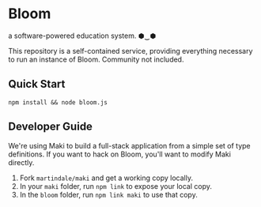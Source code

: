 # Bloom
a software-powered education system. ⬢‿⬢

This repository is a self-contained service, providing everything necessary to
run an instance of Bloom.  Community not included.

## Quick Start
`npm install && node bloom.js`

## Developer Guide
We're using Maki to build a full-stack application from a simple set of type
definitions.  If you want to hack on Bloom, you'll want to modify Maki directly.

1. Fork `martindale/maki` and get a working copy locally.
2. In your `maki` folder, run `npm link` to expose your local copy.
3. In the `bloom` folder, run `npm link maki` to use that copy.
